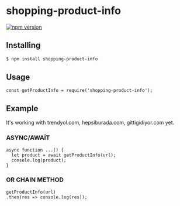 # shopping-product-info

[![npm version](https://badge.fury.io/js/shopping-product-info.svg)](https://badge.fury.io/js/shopping-product-info)

## Installing
```bash
$ npm install shopping-product-info
```

## Usage
```
const getProductInfo = require('shopping-product-info');
```

## Example
It's working with trendyol.com, hepsiburada.com, gittigidiyor.com yet.

### ASYNC/AWAİT
```
async function ...() {
  let product = await getProductInfo(url);
  console.log(product);
}
```
### OR CHAIN METHOD
```
getProductInfo(url)
.then(res => console.log(res));
```
